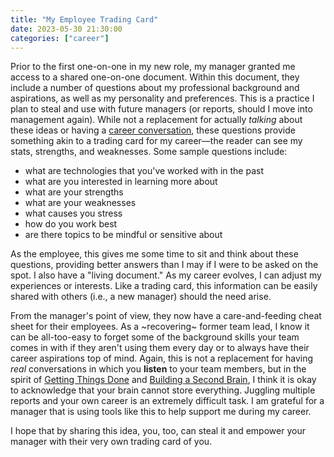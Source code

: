 ```yaml
---
title: "My Employee Trading Card"
date: 2023-05-30 21:30:00
categories: ["career"]
---
```


Prior to the first one-on-one in my new role, my manager granted me access to a shared one-on-one document. Within this document, they include a number of questions about my professional background and aspirations, as well as my personality and preferences. This is a practice I plan to steal and use with future managers (or reports, should I move into management again).
While not a replacement for actually _talking_ about these ideas or having a [career conversation](https://www.radicalcandor.com/problem-career-conversations/), these questions provide something akin to a trading card for my career—the reader can see my stats, strengths, and weaknesses. Some sample questions include:

- what are technologies that you've worked with in the past
- what are you interested in learning more about
- what are your strengths
- what are your weaknesses
- what causes you stress
- how do you work best
- are there topics to be mindful or sensitive about

As the employee, this gives me some time to sit and think about these questions, providing better answers than I may if I were to be asked on the spot. I also have a "living document." As my career evolves, I can adjust my experiences or interests. Like a trading card, this information can be easily shared with others (i.e., a new manager) should the need arise.

From the manager's point of view, they now have a care-and-feeding cheat sheet for their employees. As a ~recovering~ former team lead, I know it can be all-too-easy to forget some of the background skills your team comes in with if they aren't using them every day or to always have their career aspirations top of mind. Again, this is not a replacement for having _real_ conversations in which you **listen** to your team members, but in the spirit of [Getting Things Done](https://earnworthy.com/david-allen-quote/) and [Building a Second Brain](https://www.buildingasecondbrain.com/), I think it is okay to acknowledge that your brain cannot store everything. Juggling multiple reports and your own career is an extremely difficult task. I am grateful for a manager that is using tools like this to help support me during my career.

I hope that by sharing this idea, you, too, can steal it and empower your manager with their very own trading card of you.
